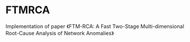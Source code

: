# FTMRCA
Implementation of paper 《FTM-RCA: A Fast Two-Stage Multi-dimensional Root-Cause Analysis of Network Anomalies》
